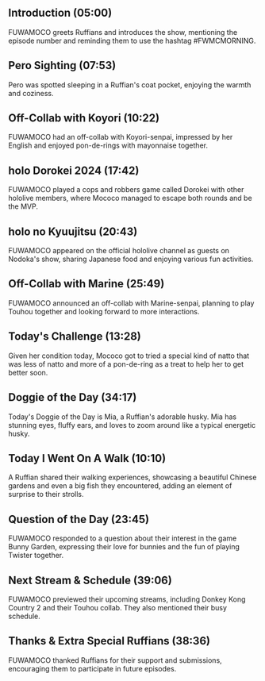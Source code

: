 ## Introduction (05:00)

FUWAMOCO greets Ruffians and introduces the show, mentioning the episode number and reminding them to use the hashtag #FWMCMORNING.

## Pero Sighting (07:53)

Pero was spotted sleeping in a Ruffian's coat pocket, enjoying the warmth and coziness.

## Off-Collab with Koyori (10:22)

FUWAMOCO had an off-collab with Koyori-senpai, impressed by her English and enjoyed pon-de-rings with mayonnaise together.

## holo Dorokei 2024 (17:42)

FUWAMOCO played a cops and robbers game called Dorokei with other hololive members, where Mococo managed to escape both rounds and be the MVP.

## holo no Kyuujitsu (20:43)

FUWAMOCO appeared on the official hololive channel as guests on Nodoka's show, sharing Japanese food and enjoying various fun activities.

## Off-Collab with Marine (25:49)

FUWAMOCO announced an off-collab with Marine-senpai, planning to play Touhou together and looking forward to more interactions.

## Today's Challenge (13:28)

Given her condition today, Mococo got to tried a special kind of natto that was less of natto and more of a pon-de-ring as a treat to help her to get better soon.

## Doggie of the Day (34:17)

Today's Doggie of the Day is Mia, a Ruffian's adorable husky. Mia has stunning eyes, fluffy ears, and loves to zoom around like a typical energetic husky.

## Today I Went On A Walk (10:10)

A Ruffian shared their walking experiences, showcasing a beautiful Chinese gardens and even a big fish they encountered, adding an element of surprise to their strolls.

## Question of the Day (23:45)

FUWAMOCO responded to a question about their interest in the game Bunny Garden, expressing their love for bunnies and the fun of playing Twister together.

## Next Stream & Schedule (39:06)

FUWAMOCO previewed their upcoming streams, including Donkey Kong Country 2 and their Touhou collab. They also mentioned their busy schedule.

## Thanks & Extra Special Ruffians (38:36)

FUWAMOCO thanked Ruffians for their support and submissions, encouraging them to participate in future episodes.
